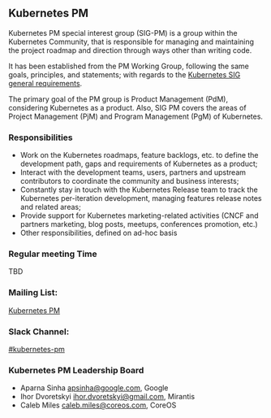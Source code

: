 ## Kubernetes PM

Kubernetes PM special interest group (SIG-PM) is a group within the Kubernetes Community, that is responsible for managing and maintaining the project roadmap and direction through ways other than writing code. 

It has been established from the PM Working Group, following the same goals, principles, and statements; with regards to the [Kubernetes SIG general requirements](https://github.com/kubernetes/community/blob/master/governance.md#sig-governance). 

The primary goal of the PM group is Product Management (PdM), considering Kubernetes as a product. Also, SIG PM covers the areas of Project Management (PjM) and Program Management (PgM) of Kubernetes.

### Responsibilities 


* Work on the Kubernetes roadmaps, feature backlogs, etc. to define the development path, gaps and requirements of Kubernetes as a product;
* Interact with the development teams, users, partners and upstream contributors to coordinate the community and business interests;
* Constantly stay in touch with the Kubernetes Release team to track the Kubernetes per-iteration development, managing features release notes and related areas;
* Provide support for Kubernetes marketing-related activities (CNCF and partners marketing, blog posts, meetups, conferences promotion, etc.)
* Other responsibilities, defined on ad-hoc basis

### Regular meeting Time

TBD

### Mailing List:

[Kubernetes PM](https://groups.google.com/forum/#!forum/kubernetes-pm)

### Slack Channel:

[#kubernetes-pm](https://kubernetes.slack.com/messages/kubernetes-pm/)


### Kubernetes PM Leadership Board

- Aparna Sinha    apsinha@google.com, Google
- Ihor Dvoretskyi ihor.dvoretskyi@gmail.com, Mirantis
- Caleb Miles     caleb.miles@coreos.com, CoreOS



















